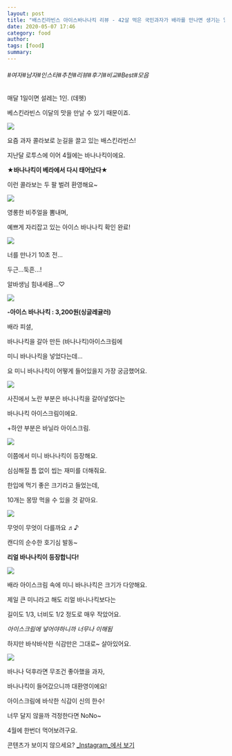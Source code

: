 ```yaml
---
layout: post
title: "배스킨라빈스 아이스바나나킥 리뷰 - 42살 먹은 국민과자가 배라를 만나면 생기는 일"
date: 2020-05-07 17:46
category: food
author: 
tags: [food]
summary: 
---
```


###### #여자#남자#인스타#추천#리뷰#후기#비교#Best#모음


매달 1일이면 설레는 1인. (데헷)

베스킨라빈스 이달의 맛을 만날 수 있기 때문이죠.

![](https://img1.daumcdn.net/thumb/R720x0/?fname=https%3A%2F%2Ft1.daumcdn.net%2Fliveboard%2Fdispatch%2Fa716194cf218441692e4df864d28789b.JPG)

요즘 과자 콜라보로 눈길을 끌고 있는 배스킨라빈스!

지난달 로투스에 이어 4월에는 바나나킥이에요.

**★바나나킥이 베라에서 다시 태어났다★**

이런 콜라보는 두 팔 벌려 환영해요~

![](https://img1.daumcdn.net/thumb/R720x0/?fname=https%3A%2F%2Ft1.daumcdn.net%2Fliveboard%2Fdispatch%2F93de62fb8a0744dcbbd090fc6eb4822e.JPG)

영롱한 비주얼을 뽐내며,

예쁘게 자리잡고 있는 아이스 바나나킥 확인 완료!

![](https://t1.daumcdn.net/liveboard/dispatch/652e8df1ab6643bdac3102a4d4b8e819.gif)

너를 만나기 10초 전...

두근...둑흔...!

알바생님 힘내세욤...♡

![](https://img1.daumcdn.net/thumb/R720x0/?fname=https%3A%2F%2Ft1.daumcdn.net%2Fliveboard%2Fdispatch%2F1fc694a854da49f79e6eb01450135aa8.JPG)

**-아이스 바나나킥 : 3,200원(싱글레귤러)**

배라 피셜,

바나나킥을 갈아 만든 (바나나킥)아이스크림에

미니 바나나킥을 넣었다는데...

  

요 미니 바나나킥이 어떻게 들어있을지 가장 궁금했어요.  

![](https://img1.daumcdn.net/thumb/R720x0/?fname=https%3A%2F%2Ft1.daumcdn.net%2Fliveboard%2Fdispatch%2F560478d542d94de285d163a9f74e70ae.JPG)

사진에서 노란 부분은 바나나킥을 갈아넣었다는

바나나킥 아이스크림이에요.

+하얀 부분은 바닐라 아이스크림.

![](https://img1.daumcdn.net/thumb/R720x0/?fname=https%3A%2F%2Ft1.daumcdn.net%2Fliveboard%2Fdispatch%2F79fa82e47a5b4a37b01efac89e61816b.JPG)

이쯤에서 미니 바나나킥이 등장해요.

심심해질 틈 없이 씹는 재미를 더해줘요.  

  

한입에 먹기 좋은 크기라고 들었는데,

10개는 몽땅 먹을 수 있을 것 같아요.

![](https://img1.daumcdn.net/thumb/R720x0/?fname=https%3A%2F%2Ft1.daumcdn.net%2Fliveboard%2Fdispatch%2F7e502846ed00456fb0d8044f8d693a30.JPG)

무엇이 무엇이 다를까요 ♬♪

캔디의 순수한 호기심 발동~

**리얼 바나나킥이 등장합니다!**

![](https://img1.daumcdn.net/thumb/R720x0/?fname=https%3A%2F%2Ft1.daumcdn.net%2Fliveboard%2Fdispatch%2Fa93e4246fbec40ed9724407d63905265.JPG)

배라 아이스크림 속에 미니 바나나킥은 크기가 다양해요.

  

제일 큰 미니라고 해도 리얼 바나나킥보다는

길이도 1/3, 너비도 1/2 정도로 매우 작았어요.

*아이스크림에 넣어야하니까 너무나 이해됨*

  

하지만 바삭바삭한 식감만은 그대로~ 살아있어요.

![](https://img1.daumcdn.net/thumb/R720x0/?fname=https%3A%2F%2Ft1.daumcdn.net%2Fliveboard%2Fdispatch%2Fa1f2e9a4b7104aa1acb78fe3f4bbe425.JPG)

바나나 덕후라면 무조건 좋아했을 과자,

바나나킥이 들어갔으니까 대환영이에요!

아이스크림에 바삭한 식감이 신의 한수!

  

너무 달지 않을까 걱정한다면 NoNo~

4월에 한번더 먹어보려구요.

콘텐츠가 보이지 않으세요?  [_Instagram_에서 보기](https://www.instagram.com/p/B-bKVippaO5)